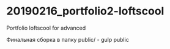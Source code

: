 # 20190216_portfolio2-loftscool
Portfolio loftscool for advanced

Финальная сборка в папку public/ - gulp public